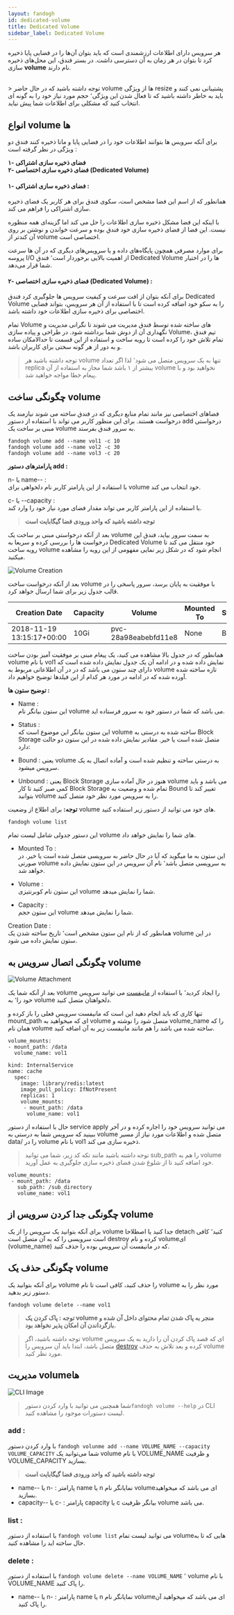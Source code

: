 ```yaml
---
layout: fandogh
id: dedicated-volume
title: Dedicated Volume
sidebar_label: Dedicated Volume
---
```

هر سرویس دارای اطلاعات ارزشمندی است که باید بتوان آن‌ها را در فضایی پایا ذخیره کرد تا بتوان در هر زمان به آن دسترسی داشت. در بستر فندق، این محل‌های ذخیره سازی **volume** نام دارند.

<br/>
> توجه  داشته باشید که در حال حاضر volume ها از ویژگی resize پشتیبانی نمی کنند  و باید به خاطر داشته باشید که تا فعال شدن این ویژگی٬ حجم مورد نیاز خود را به گونه ای انتخاب کنید که مشکلی برای اطلاعات شما پیش نیاید.
<br/>

## انواع volume ها

برای آنکه سرویس ها بتوانند اطلاعات خود را در فضایی پایا و مانا ذخیره کنند فندق دو ویژگی در نظر گرفته است :

**۱- فضای ذخیره سازی اشتراکی  
۲- فضای ذخیره سازی اختصاصی (Dedicated Volume)**

  

#### ۱- فضای ذخیره سازی اشتراکی :

همانطور که از اسم این فضا مشخص است، سکوی فندق برای هر کاربر یک فضای ذخیره سازی اشتراکی را فراهم می کند.

با اینکه این فضا مشکل ذخیره سازی اطلاعات را حل می کند اما گزینه‌ای همه منظوره نیست. این فضا از فضای ذخیره سازی خود فندق بوده و سرعت خواندن و نوشتن بر روی آن کندتر از volume اختصاصی است.

برای موارد مصرفی همچون پایگاه‌های داده و یا سرویس‌های دیگری که در آن ها سرعت پروسه I/O از اهمیت بالایی برخوردار است٬ فندق Dedicated Volume ها را در اختیار شما قرار می‌دهد.

#### ۲- فضای ذخیره سازی اختصاصی (Dedicated Volume) :

برای آنکه بتوان از افت سرعت و کیفیت سرویس ها جلوگیری کرد فندق Dedicated Volume را به سکو خود اضافه کرده است تا با استفاده از آن هر سرویس، بتواند فضایی اختصاصی برای ذخیره سازی اطلاعات خود داشته باشد.

تمام Volume های ساخته شده توسط فندق مدیریت می شوند تا نگرانی مدیریت و نگهداری آن از دوش شما برداشته شود. در طراحی  و پیاده سازی Volume، تیم فندق تمام تلاش خود را کرده است تا رویه ساخت و استفاده از این قسمت تا حدالامکان ساده و به دور از هر گونه سختی برای کاربران باشد.

> توجه داشته باشید هر volume تنها به یک سرویس متصل می شود٬ لذا اگر تعداد replica بیشتر از ۱ باشد شما مجاز به استفاده از آن volume نخواهید بود و با پیغام خطا مواجه خواهید شد.

## چگونگی ساخت volume
 فضاهای اختصاصی نیز مانند تمام منابع دیگری که در فندق ساخته می شوند نیازمند یک درخواست هستند.
برای این منظور کاربر می تواند با استفاده از دستور add درخواستی مبنی بر ساخت یک volume به سرور فندق بفرستد.

```
fandogh volume add --name vol1 -c 10
fandogh volume add --name vol2 -c 30
fandogh volume add --name vol3 -c 20
```


**پارامترهای دستور add :**

n- یا name-- :  
با استفاده از این پارامتر کاربر نام دلخواهی برای volume خود انتخاب می کند.

  
c- یا --capacity :  
با استفاده از این پارامتر کاربر می تواند مقدار فضای مورد نیاز خود را وارد کند. 


> **توجه داشته باشید که واحد ورودی فضا گیگابایت است**

بعد از آنکه درخواستی مبنی بر ساخت یک volume به سمت سرور بیاید، فندق این درخواست ها را بررسی کرده و سریعا به Dedicated Volume خود منتقل می کند تا رویه ساخت volume انجام شود که در شکل زیر نمایی مفهومی از این رویه را مشاهده میکنید.

![Volume Creation](/img/docs/volume_creation.png "Volume Creation")

بعد از آنکه درخواست ساخت volume با موفقیت به پایان برسد، سرور پاسخی را در قالب جدول زیر برای شما ارسال خواهد کرد.

| Creation Date | Capacity | Volume | Mounted To | Status | Name |
|------|--------|------------|--------------------|------------|-----|
| 2018-11-19 13:15:17+00:00 | 10Gi | pvc-28a98eabebfd11e8 | None | Bound  | vol1

همانطور که در جدول بالا مشاهده می کنید، یک پیغام مبنی بر موفقیت آمیز بودن ساخت volume با نام vol1 نمایش داده شده و در ادامه آن یک جدول نمایش داده شده است که دارای چند ستون می باشد که در در آن اطلاعاتی مربوط به volume تازه ساخته شده آورده شده که در ادامه در مورد هر کدام از این فیلدها توضیح خواهیم داد.

**توضیح ستون ها :**

-   Name :  
    این ستون بیانگر نام volume می باشد که شما در دستور خود به سرور فرستاده اید.
    
-   Status :  
    این ستون بیانگر این موضوع است که volume ساخته شده به درستی به Block Storage متصل شده است یا خیر. مقادیر نمایش داده شده در این ستون دو حالت دارد:
    

- Bound :
یعنی volume به درستی ساخته و تنظیم شده است و آماده اتصال به یک سرویس میشود.

- Unbound : 
یعنی ‌Block Storage هنوز در حال آماده سازی volume می باشد و باید کمی صبر کنید تا کار Block Storage تمام شده و وضعیت به Bound تغییر کند تا بتوانید volume را به سرویس مورد نظر خود متصل کنید.

  
**توجه:** برای اطلاع از وضعیت volume های خود می توانید از دستور زیر استفاده کنید.
```
fandogh volume list
```


این دستور جدولی شامل لیست تمام volume های شما را نمایش خواهد داد.

-   Mounted To :  
    این ستون به ما میگوید که آیا در حال حاضر به سرویسی متصل شده است یا خیر. در صورتی volume به سرویسی متصل باشد٬ نام آن سرویس در این ستون نمایش داده خواهد شد.
    
-   Volume :  
    این ستون نام کوبرنتیزی volume شما را نمایش میدهد.
    
-   Capacity :  
    این ستون حجم volume شما را نمایش میدهد.
    

Creation Date :  
همانطور که از نام این ستون مشخص است٬ تاریخ ساخته شدن یک volume در این ستون نمایش داده می شود.

## چگونگی اتصال سرویس به volume


![Volume Attachment](/img/docs/volume_attachment.png "Volume Attachment")

بعد از آنکه شما یک volume را ایجاد کردید٬ با استفاده از [مانیفست](https://docs.fandogh.cloud/docs/service-manifest.html) می توانید سرویس خود را٬ به volume دلخواهتان متصل کنید.

تنها کاری که باید انجام دهید این است که مانیفست سرویس فعلی را باز کرده و mount_path ای که میخواهید به volume متصل شود را نوشته و volume_name را که همان نام volume ساخته شده می باشد را هم مانند مانیفست زیر  به آن اضافه کنید.

```
volume_mounts:
- mount_path: /data
  volume_name: vol1
```


```
kind: InternalService  
name: cache  
  spec:  
    image: library/redis:latest  
    image_pull_policy: IfNotPresent  
    replicas: 1  
    volume_mounts:  
     - mount_path: /data
      volume_name: vol1  
```


حال با استفاده از دستور service apply می توانید سرویس خود را اجاره کرده و در آخر ببینید که سرویس شما به درستی به volume متصل شده و اطلاعات مورد نیاز از مسیر data/ را در volume با نام vol1 ذخیره سازی می کند.

> توجه داشته باشید مانند تکه کد زیر، شما می توانید sub_path را هم به volume خود اضافه کنید تا از شلوغ شدن فضای ذخیره سازی جلوگیری به عمل آورید.
```
volume_mounts:
 - mount_path: /data
   sub_path: /sub_directory
   volume_name: vol1
```

## چگونگی جدا کردن سرویس از volume
برای آنکه بتوانید یک سرویس را از یک volume جدا کنید یا اصطلاحا detach کنید٬ کافی است سرویسی را که به آن متصل است destroy کرده و نام volume‌ای (volume_name) که در مانیفست آن سرویس بوده را حذف کنید.


## چگونگی حذف یک volume

برای آنکه بتوانید یک volume را حذف کنید، کافی است تا نام volume مورد نظر را به دستور زیر بدهید.

```
fandogh volume delete --name vol1
```

> **توجه : پاک کردن یک volume منجر به پاک شدن تمام محتوای داخل آن شده و بازگرداندن آن امکان‌ پذیر نخواهد بود.**

> توجه داشته باشید، اگر volume ای که قصد پاک کردن آن را دارید به یک سرویس متصل باشد، ابتدا باید آن سرویس را [destroy](https://docs.fandogh.cloud/docs/services.html) کرده و بعد تلاش به حذف volume مورد نظر کنید.



##  مدیریت volume‌ها
![ CLI Image](/img/docs/cli_image.png "CLI Image")

>شما همچنین می توانید با وارد کردن دستور`fandogh volume --help` در CLI لیست دستورات موجود را مشاهده کنید.

###  add :

با وارد کردن دستور `fandogh volunme add --name VOLUME_NAME --capacity VOLUME_CAPACITY` شما می‌توانید یک volume با نام VOLUME_NAME و ظرفیت VOLUME_CAPACITY بسازید.

> **توجه داشته باشید که واحد ورودی فضا گیگابایت است**

* name-- یا n- :
پارامتر name یا n نمایانگر نام volume‌ای می باشد که میخواهید بسازید.
* capacity-- یا c- :
پارامتر capacity یا c بیانگر ظرفیت volume می باشد.

###  list :
با استفاده از دستور `fandogh volume list` می توانید لیست تمام volumeهایی که تا به حال ساخته اید را مشاهده کنید.

###  delete :

با استفاده از دستور `fandogh volume delete --name VOLUME_NAME` ٬ volume با نام VOLUME_NAME را پاک کنید.

* name-- یا n- :
پارامتر name یا n نمایانگر نام volume‌ای می باشد که میخواهید آن را پاک کنید.
